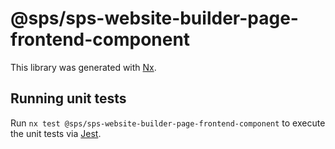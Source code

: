 # @sps/sps-website-builder-page-frontend-component

This library was generated with [Nx](https://nx.dev).

## Running unit tests

Run `nx test @sps/sps-website-builder-page-frontend-component` to execute the unit tests via [Jest](https://jestjs.io).
